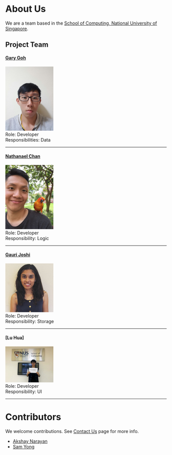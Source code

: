 <!--@@Gauri Joshi A0143095H  -->

# About Us

We are a team based in the [School of Computing, National University of Singapore](http://www.comp.nus.edu.sg).

## Project Team

#### [Gary Goh](https://github.com/garygjy)
<img src="images/Gary_Goh.jpg" width="150"><br>
 Role: Developer <br>
 Responsibilities: Data

-----

#### [Nathanael Chan](https://github.com/nat1994)
<img src="images/Nathanael.jpeg" width="150"><br>
 Role: Developer <br>
 Responsibility: Logic
 
-----

#### [Gauri Joshi](https://github.com/gaurzzz)
<img src="images/Gauri_Joshi.PNG" width="150"><br>
 Role: Developer <br>
 Responsibility: Storage
 
-----

#### [Lu Hua]
<img src="images/LuHua.jpeg" width="150"><br>
 Role: Developer <br>
 Responsibility: UI
 
-----


# Contributors

We welcome contributions. See [Contact Us](ContactUs.md) page for more info.

* [Akshay Narayan](https://github.com/se-edu/addressbook-level4/pulls?q=is%3Apr+author%3Aokkhoy)
* [Sam Yong](https://github.com/se-edu/addressbook-level4/pulls?q=is%3Apr+author%3Amauris)
